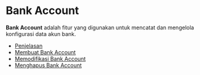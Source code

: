 # Bank Account

**Bank Account** adalah fitur yang digunakan untuk mencatat dan mengelola konfigurasi data akun bank.

- [Penjelasan](penjelasan.md)
- [Membuat Bank Account](membuat-data-bank-account.md)
- [Memodifikasi Bank Account](memodifikasi.md)
- [Menghapus Bank Account](menghapus.md)
